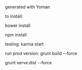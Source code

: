 generated with Yoman

to install:

bower install

npm install

testing:
karma start

run prod version:
grunt build --force

grunt serve:dist --force
